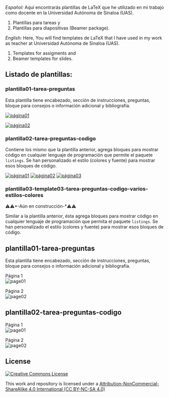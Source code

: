 *Español:*
Aquí encontrarás plantillas de LaTeX que he utilizado en mi trabajo como docente en la Universidad Autónoma de Sinaloa (UAS).
1. Plantillas para tareas y
2. Plantillas para diapositivas (Beamer package).

*English:*
Here, You will find templates de LaTeX that I have used in my work as teacher at Universidad Autónoma de Sinaloa (UAS).
1. Templates for assigments and
2. Beamer templates for slides.


## Listado de plantillas:

### plantilla01-tarea-preguntas

Esta plantilla tiene encabezado, sección de instrucciones, preguntas, bloque para consejos o información adicional y bibliografía.


[![página01](https://github.com/rogelioprieto/latex-templates-UAS/blob/master/plantilla01-tarea-preguntas/screenshots/tarea06-1-small.png)](plantilla01-tarea-preguntas)

[![página02](https://github.com/rogelioprieto/latex-templates-UAS/blob/master/plantilla01-tarea-preguntas/screenshots/tarea06-2-small.png)](plantilla01-tarea-preguntas)





### plantilla02-tarea-preguntas-codigo

Contiene los mismo que la plantilla anterior, agrega bloques para mostrar código en cualquier lenguaje de programación que permite el paquete `listings`. Se han personalizado el estilo (colores y fuente) para mostrar esos bloques de código.


[![página01](https://raw.githubusercontent.com/rogelioprieto/latex-templates-UAS/master/plantilla02-tarea-preguntas-codigo/screenshots/tarea06-1-small.png)](https://github.com/rogelioprieto/latex-templates-UAS/tree/master/plantilla02-tarea-preguntas-codigo)
[![página02](https://raw.githubusercontent.com/rogelioprieto/latex-templates-UAS/master/plantilla02-tarea-preguntas-codigo/screenshots/tarea06-2-small.png)](https://github.com/rogelioprieto/latex-templates-UAS/tree/master/plantilla02-tarea-preguntas-codigo)
[![página03](https://raw.githubusercontent.com/rogelioprieto/latex-templates-UAS/master/plantilla02-tarea-preguntas-codigo/screenshots/tarea06-3-small.png)](https://github.com/rogelioprieto/latex-templates-UAS/tree/master/plantilla02-tarea-preguntas-codigo)


### plantilla03-template03-tarea-preguntas-codigo-varios-estilos-colores

⚠️⚠️*-Aún en construcción-*⚠️⚠️

Similar a la plantilla anterior, ésta agrega bloques para mostrar código en cualquier lenguaje de programación que permita el paquete `listings`. Se han personalizado el estilo (colores y fuente) para mostrar esos bloques de código.




## plantilla01-tarea-preguntas

Esta plantilla tiene encabezado, sección de instrucciones, preguntas, bloque para consejos o información adicional y bibliografía.

Página 1\
![page01](https://raw.githubusercontent.com/rogelioprieto/latex-templates-UAS/master/plantilla01-tarea-preguntas/screenshots/tarea06-pagina-01.png)

Página 2\
![page02](https://raw.githubusercontent.com/rogelioprieto/latex-templates-UAS/master/plantilla01-tarea-preguntas/screenshots/tarea06-pagina-02.png)


## plantilla02-tarea-preguntas-codigo
Página 1\
![page01](https://raw.githubusercontent.com/rogelioprieto/latex-templates-UAS/master/plantilla01-tarea-preguntas/screenshots/tarea06-pagina01.png)

Página 2\
![page02](https://raw.githubusercontent.com/rogelioprieto/latex-templates-UAS/master/plantilla01-tarea-preguntas/screenshots/tarea06-pagina02.png)


## License 

[![Creative Commons License](https://mirrors.creativecommons.org/presskit/buttons/88x31/svg/by-nc-sa.svg)](https://creativecommons.org/licenses/by-nc-sa/4.0/)


This work and repository is licensed under a [Attribution-NonCommercial-ShareAlike 4.0 International (CC BY-NC-SA 4.0)](https://creativecommons.org/licenses/by-nc-sa/4.0/)